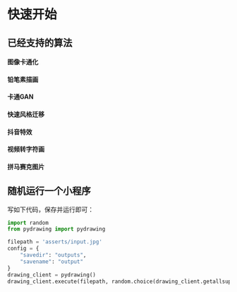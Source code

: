 # 快速开始


## 已经支持的算法

#### 图像卡通化

#### 铅笔素描画

#### 卡通GAN

#### 快速风格迁移

#### 抖音特效

#### 视频转字符画

#### 拼马赛克图片


## 随机运行一个小程序
写如下代码，保存并运行即可：
```python
import random
from pydrawing import pydrawing

filepath = 'asserts/input.jpg'
config = {
    "savedir": "outputs",
    "savename": "output"
}
drawing_client = pydrawing()
drawing_client.execute(filepath, random.choice(drawing_client.getallsupports()))
```